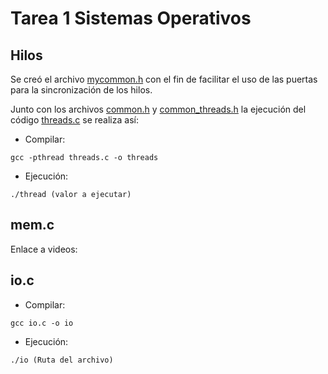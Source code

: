 # Tarea 1 Sistemas Operativos 

## Hilos

Se creó el archivo [mycommon.h](mycommon.h) con el fin de facilitar el uso de 
las puertas para la sincronización de los hilos.

Junto con los archivos [common.h](common.h) y 
[common_threads.h](common_threads.h) la ejecución del código 
[threads.c](threads.c) se realiza así: 
* Compilar:

`gcc -pthread threads.c -o threads`

* Ejecución:

`./thread (valor a ejecutar)`

## mem.c

Enlace a videos:

## io.c

* Compilar:

`gcc io.c -o io`

* Ejecución:

`./io (Ruta del archivo)`

